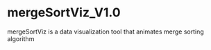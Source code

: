 # mergeSortViz_V1.0

mergeSortViz is a data visualization tool that animates merge sorting algorithm 
